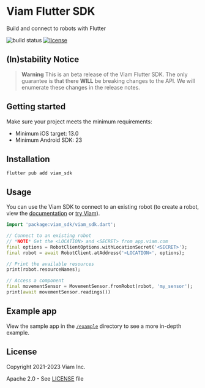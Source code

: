 # Viam Flutter SDK

Build and connect to robots with Flutter

![build status](https://img.shields.io/github/actions/workflow/status/viamrobotics/viam-flutter-sdk/test.yaml?branch=main)
[![license](https://img.shields.io/badge/license-Apache_2.0-blue)](https://github.com/viamrobotics/viam-flutter-sdk/blob/main/LICENSE)

## (In)stability Notice

> **Warning**
> This is an beta release of the Viam Flutter SDK. The only guarantee is that there **WILL** be breaking changes to the API. We will enumerate these changes in the release notes.

## Getting started

Make sure your project meets the minimum requirements:

- Minimum iOS target: 13.0
- Minimum Android SDK: 23

## Installation

`flutter pub add viam_sdk`

## Usage

You can use the Viam SDK to connect to an existing robot (to create a robot, view the [documentation](https://docs.viam.com/) or [try Viam](https://docs.viam.com/try-viam/)).

```dart
import 'package:viam_sdk/viam_sdk.dart';

// Connect to an existing robot
// *NOTE* Get the <LOCATION> and <SECRET> from app.viam.com
final options = RobotClientOptions.withLocationSecret('<SECRET>');
final robot = await RobotClient.atAddress('<LOCATION>', options);

// Print the available resources
print(robot.resourceNames);

// Access a component
final movementSensor = MovementSensor.fromRobot(robot, 'my_sensor');
print(await movementSensor.readings())
```

## Example app

View the sample app in the [`/example`](https://github.com/viamrobotics/viam-flutter-sdk/blob/main/example/) directory to see a more in-depth example.

## License

Copyright 2021-2023 Viam Inc.

Apache 2.0 - See [LICENSE](https://github.com/viamrobotics/viam-python-sdk/blob/main/LICENSE) file
